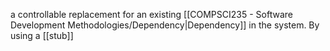 a controllable replacement for an existing [[COMPSCI235 - Software Development Methodologies/Dependency|Dependency]] in the system. By using a [[stub]] 